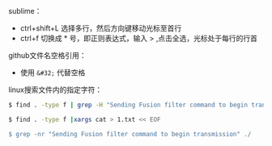 sublime： 
- ctrl+shift+L 选择多行，然后方向键移动光标至首行
- ctrl+f 切换成 * 号，即正则表达式，输入 > ,点击全选，光标处于每行的行首

github文件名空格引用：
- 使用 `&#32;` 代替空格

linux搜索文件内的指定字符：

```sh
$ find . -type f | grep -H "Sending Fusion filter command to begin transmission"

$ find . -type f |xargs cat > 1.txt << EOF

$ grep -nr "Sending Fusion filter command to begin transmission" ./
```

